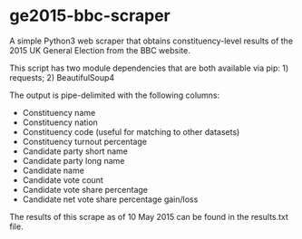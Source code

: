 # ge2015-bbc-scraper
A simple Python3 web scraper that obtains constituency-level results of the 2015 UK General Election from the BBC website.

This script has two module dependencies that are both available via pip: 1) requests; 2) BeautifulSoup4

The output is pipe-delimited with the following columns:

* Constituency name
* Constituency nation
* Constituency code (useful for matching to other datasets)
* Constituency turnout percentage
* Candidate party short name
* Candidate party long name
* Candidate name
* Candidate vote count
* Candidate vote share percentage
* Candidate net vote share percentage gain/loss

The results of this scrape as of 10 May 2015 can be found in the results.txt file.